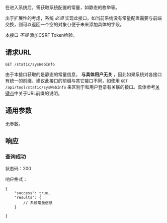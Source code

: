 在进入系统后，需获取系统配置的常量，如静态的枚举等。

出于扩展性的考虑，系统 *必须* 实现此接口，如当前系统没有常量配置需要与前端交换，则可以返回一个空的对象`{}`便于未来添加具体的字段。

本接口 *不得* 添加CSRF Token检验。

## 请求URL

    GET /static/sysWebInfo

由于本接口获取的是静态的常量信息， **与具体用户无关** ，因此如果系统对各接口有统一的前缀，建议此接口的前缀与其它接口不同，如使用 `GET /api/tool/static/sysWebInfo` 来区别于和用户登录有关联的接口。具体参考[关键点]()中关于URL前缀的说明。

## 通用参数

无参数。

## 响应

### 查询成功

状态码：200

响应格式：

    {
        "success": true,
		"results": {
			// 系统常量信息
		}

    }
